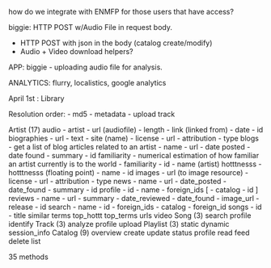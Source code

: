 how do we integrate with ENMFP for those users that have access?

biggie: HTTP POST w/Audio File in request body. 
 * HTTP POST with json in the body (catalog create/modify)
 * Audio + Video download helpers?

APP: biggie - uploading audio file for analysis.

ANALYTICS: flurry, localistics, google analytics


April 1st : Library


Resolution order:
    - md5
    - metadata
    - upload track

Artist (17)
    audio
        - artist
        - url (audiofile)
        - length
        - link (linked from)
        - date
        - id
    biographies
        - url
        - text
        - site (name)
        - license
            - url
            - attribution
            - type
    blogs - get a list of blog articles related to an artist
        - name
        - url
        - date posted
        - date found
        - summary
        - id
    familiarity - numerical estimation of how familiar an artist currently is to the world
        - familiarity
        - id
        - name (artist)
    hotttnesss
        - hotttnesss (floating point)
        - name
        - id
    images
        - url (to image resource)
        - license
            - url
            - attribution
            - type
    news
        - name
        - url
        - date_posted
        - date_found
        - summary
        - id
    profile
        - id
        - name
        - foreign_ids [
            - catalog
            - id
        ]
    reviews
        - name
        - url
        - summary
        - date_reviewed
        - date_found
        - image_url
        - release
        - id
    search
        - name
        - id
        - foreign_ids
            - catalog
            - foreign_id
    songs
        - id
        - title
    similar
    terms
    top_hottt
    top_terms
    urls
    video
Song (3)
    search
    profile
    identify
Track (3)
    analyze
    profile
    upload
Playlist (3)
    static
    dynamic
    session_info
Catalog (9)
    overview
    create
    update
    status
    profile
    read
    feed
    delete
    list

35 methods

